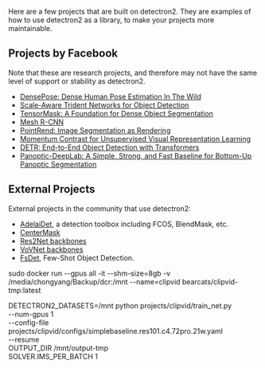 
Here are a few projects that are built on detectron2.
They are examples of how to use detectron2 as a library, to make your projects more
maintainable.

## Projects by Facebook

Note that these are research projects, and therefore may not have the same level
of support or stability as detectron2.

+ [DensePose: Dense Human Pose Estimation In The Wild](DensePose)
+ [Scale-Aware Trident Networks for Object Detection](TridentNet)
+ [TensorMask: A Foundation for Dense Object Segmentation](TensorMask)
+ [Mesh R-CNN](https://github.com/facebookresearch/meshrcnn)
+ [PointRend: Image Segmentation as Rendering](PointRend)
+ [Momentum Contrast for Unsupervised Visual Representation Learning](https://github.com/facebookresearch/moco/tree/master/detection)
+ [DETR: End-to-End Object Detection with Transformers](https://github.com/facebookresearch/detr/tree/master/d2)
+ [Panoptic-DeepLab: A Simple, Strong, and Fast Baseline for Bottom-Up Panoptic Segmentation](Panoptic-DeepLab)


## External Projects

External projects in the community that use detectron2:

<!--
 - If you want to contribute, note that:
 -  1. please add your project to the list and try to use only one line
 -  2. the project must provide models trained on standard datasets

 Projects are *roughly sorted* by: "score = PaperCitation * 5 + Stars",
 where PaperCitation equals the citation count of the paper, if the project is an *official* implementation of the paper.
 PaperCitation equals 0 otherwise.
 -->

+ [AdelaiDet](https://github.com/aim-uofa/adet), a detection toolbox including FCOS, BlendMask, etc.
+ [CenterMask](https://github.com/youngwanLEE/centermask2)
+ [Res2Net backbones](https://github.com/Res2Net/Res2Net-detectron2)
+ [VoVNet backbones](https://github.com/youngwanLEE/vovnet-detectron2)
+ [FsDet](https://github.com/ucbdrive/few-shot-object-detection), Few-Shot Object Detection.


sudo docker run --gpus all -it --shm-size=8gb -v /media/chongyang/Backup/dcr:/mnt --name=clipvid bearcats/clipvid-tmp:latest

DETECTRON2_DATASETS=/mnt python projects/clipvid/train_net.py \
    --num-gpus 1 \
    --config-file projects/clipvid/configs/simplebaseline.res101.c4.72pro.21w.yaml \
    --resume \
    OUTPUT_DIR /mnt/output-tmp \
    SOLVER.IMS_PER_BATCH 1
